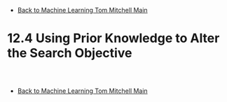 * [Back to Machine Learning Tom Mitchell Main](../../main.md)

# 12.4 Using Prior Knowledge to Alter the Search Objective

##














<br>

* [Back to Machine Learning Tom Mitchell Main](../../main.md)